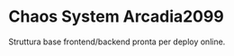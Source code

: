 # Chaos System Arcadia2099

Struttura base frontend/backend pronta per deploy online.

























